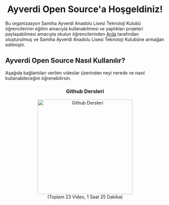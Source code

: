 <div align="center">
    <h1> Ayverdi Open Source'a Hoşgeldiniz! </h1>
</div>

Bu organizasyon Samiha Ayverdi Anadolu Lisesi Teknoloji Kulubü öğrencilerinin eğitim amacıyla kullanabilmesi ve yaptıkları projeleri paylaşabilmesi amacıyla okulun öğrencilerinden [Arda](https://www.github.com/fantalatone) tarafından oluşturulmuş ve Samiha Ayverdi Anadolu Lisesi Teknoloji Kulubüne armağan edilmiştir.

## Ayverdi Open Source Nasıl Kullanılır?

Aşağıda bağlantıları verilen videolar üzerinden neyi nerede ve nasıl kullanabileceğini öğrenebilirsin.

<div align="center">
    <h3>Github Dersleri</h3>
    <a href="https://youtube.com/playlist?list=PLPrHLaayVkhnNstGIzQcxxnj6VYvsHBHy">
        <img height="300" src="https://img.youtube.com/vi/rWG70T7fePg/0.jpg" alt="Github Dersleri"/>
    </a><br>
    (Toplam 23 Video, 1 Saat 25 Dakika)
</div>